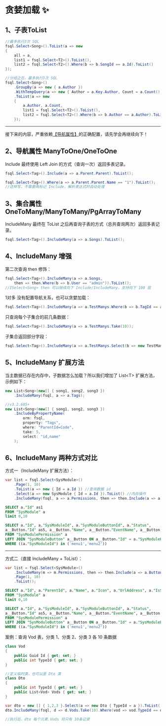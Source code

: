 # 贪婪加载 ✨

## 1、子表ToList

```csharp
//最多执行3次 SQL
fsql.Select<Song>().ToList(a => new
{
    all = a,
    list1 = fsql.Select<T2>().ToList(),
    list2 = fsql.Select<T2>().Where(b => b.SongId == a.Id).ToList()
});

//分组之后，最多执行3次 SQL
fsql.Select<Song>()
    .GroupBy(a => new { a.Author })
    .WithTempQuery(a => new { Author = a.Key.Author, Count = a.Count() })
    .ToList(a => new 
    {
        a.Author, a.Count,
        list1 = fsql.Select<T2>().ToList(),
        list2 = fsql.Select<T2>().Where(b => b.Author == a.Author).ToList()
    });
```

---


接下来的内容，严重依赖[【导航属性】](navigate-attribute)的正确配置，请先学会再继续向下！

## 2、导航属性 ManyToOne/OneToOne

Include 最终使用 Left Join 的方式（查询一次）返回多表记录。

```csharp
fsql.Select<Tag>().Include(a => a.Parent.Parent).ToList();

fsql.Select<Tag>().Where(a => a.Parent.Parent.Name == "1").ToList();
//这样写，不需要再标记 Include，解析表达式时自动处理
```

## 3、集合属性 OneToMany/ManyToMany/PgArrayToMany

IncludeMany 最终在 ToList 之后再查询子表的方式（总共查询两次）返回多表记录。

```csharp
fsql.Select<Tag>().IncludeMany(a => a.Songs).ToList();
```

## 4、IncludeMany 增强

第二次查询 then 修饰：

```csharp
fsql.Select<Tag>().IncludeMany(a => a.Songs,
    then => then.Where(b => b.User == "admin")).ToList();
//ISelect<Song> then 可以继续向下 Include/IncludeMany，支持向下 100 层
```

1对多 没有配置导航关系，也可以贪婪加载：

```csharp
fsql.Select<Tag>().IncludeMany(a => a.TestManys.Where(b => b.TagId == a.Id));
```

只查询每个子集合的前几条数据：

```csharp
fsql.Select<Tag>().IncludeMany(a => a.TestManys.Take(10));
```

子集合返回部分字段：

```csharp
fsql.Select<Tag>().IncludeMany(a => a.TestManys.Select(b => new TestMany { Title = b.Title ... }));
```

## 5、IncludeMany 扩展方法

当主数据已存在内存中，子数据怎么加载？所以我们增加了 List\<T\> 扩展方法，示例如下：

```csharp
new List<Song>(new[] { song1, song2, song3 })
    .IncludeMany(fsql, a => a.Tags);
```

```csharp
//v3.2.605+
new List<Song>(new[] { song1, song2, song3 })
    .IncludeByPropertyName(
        orm: fsql,
        property: "Tags",
        where: "ParentId=Code",
        take: 5,
        select: "id,name"
    );
```

## 6、IncludeMany 两种方式对比

方式一（IncludeMany 扩展方法）：

```csharp
var list = fsql.Select<SysModule>()
    .Page(1, 10)
    .ToList(a => new { Id = a.Id }) //查询数据 id
    .Select(a => new SysModule { Id = a.Id }).ToList() //内存操作
    .IncludeMany(fsql, a => a.Permissions, then => then.Include(a => a.Button));
```

```sql
SELECT a."Id" as1 
FROM "SysModule" a 
limit 0,10

SELECT a."Id", a."SysModuleId", a."SysModuleButtonId", a."Status", 
a__Button."Id" as5, a__Button."Name", a__Button."EventName", a__Button."EnCode", a__Button."Icon", a__Button."Sort", a__Button."CreateTime" 
FROM "SysModulePermission" a 
LEFT JOIN "SysModuleButton" a__Button ON a__Button."Id" = a."SysModuleButtonId" 
WHERE ((a."SysModuleId") in ('menu1','menu2'))
```

---

方式二（直接 IncludeMany + ToList）：

```csharp
var list = fsql.Select<SysModule>()
    .IncludeMany(m => m.Permissions, then => then.Include(a => a.Button))
    .Page(1, 10)
    .ToList();
```

```sql
SELECT a."Id", a."ParentId", a."Name", a."Icon", a."UrlAddress", a."IsShow", a."Sort", a."Description", a."CreateTime"
FROM "SysModule" a
limit 0,10

SELECT a."Id", a."SysModuleId", a."SysModuleButtonId", a."Status",
a__Button."Id" as5, a__Button."Name", a__Button."EventName", a__Button."EnCode", a__Button."Icon", a__Button."Sort", a__Button."CreateTime"
FROM "SysModulePermission" a
LEFT JOIN "SysModuleButton" a__Button ON a__Button."Id" = a."SysModuleButtonId"
WHERE ((a."SysModuleId") in ('menu1','menu2'))
```

案例：查询 Vod 表，分类 1、分类 2、分类 3 各 10 条数据

```csharp
class Vod
{
    public Guid Id { get; set; }
    public int TypeId { get; set; }
}

//定义临时类，也可以是 Dto 类
class Dto
{
    public int TypeId { get; set; }
    public List<Vod> Vods { get; set; }
}

var dto = new [] { 1,2,3 }.Select(a => new Dto { TypeId = a }).ToList();
dto.IncludeMany(fsql, d => d.Vods.Take(10).Where(vod => vod.TypeId == d.TypeId));

//执行后，dto 每个元素.Vods 将只有 10条记录
```
